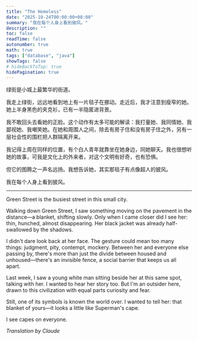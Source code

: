 ```yaml
---
title: "The Homeless"
date: "2025-10-24T00:00:00+08:00"
summary: "我在每个人身上看到披风。"
description: ""
toc: false
readTime: false
autonumber: true
math: true
tags: ["database", "java"]
showTags: false
# hideBackToTop: true
hidePagination: true
---
```


<!-- <div style="text-align: center;">

![Champaign, 2025](/homeless.jpeg)

<em style="font-size: 0.9rem; color: var(--content-secondary);">Champaign, 2025</em>

</div> -->

<div id="chinese-text"></div>

<!-- --- -->

绿街是小城上最繁华的街道。

我走上绿街，远远地看到地上有一片毯子在挪动。走近后，我才注意到瘦窄的她。她上半身黑色的夹克衫，已有一半隐匿进背景。

我不敢回头去看她的正脸。这个动作有太多可能的解读：我打量她、我同情她、我鄙视她、我嘲笑她。在她和周围人之间，除去有房子住和没有房子住之外，另有一层社会性的围栏把人群隔离开来。

我记得上周在同样的位置，有个白人青年就靠坐在她身边，同她聊天。我也很想听她的故事，可我是文化上的外来者，对这个文明有好奇，也有恐惧。

但它的图腾之一声名远扬。我想告诉她，其实那毯子有点像超人的披风。

我在每个人身上看到披风。

<div id="english-translation"></div>

---

Green Street is the busiest street in this small city.

Walking down Green Street, I saw something moving on the pavement in the distance—a blanket, shifting slowly. Only when I came closer did I see her: thin, hunched, almost disappearing. Her black jacket was already half-swallowed by the shadows.

I didn't dare look back at her face. The gesture could mean too many things: judgment, pity, contempt, mockery. Between her and everyone else passing by, there's more than just the divide between housed and unhoused—there's an invisible fence, a social barrier that keeps us all apart.

Last week, I saw a young white man sitting beside her at this same spot, talking with her. I wanted to hear her story too. But I'm an outsider here, drawn to this civilization with equal parts curiosity and fear.

Still, one of its symbols is known the world over. I wanted to tell her: that blanket of yours—it looks a little like Superman's cape.

I see capes on everyone.

_Translation by Claude_

